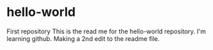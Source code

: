# hello-world
First repository
This is the read me for the hello-world repository.  I'm learning github.
Making a 2nd edit to the readme file.

